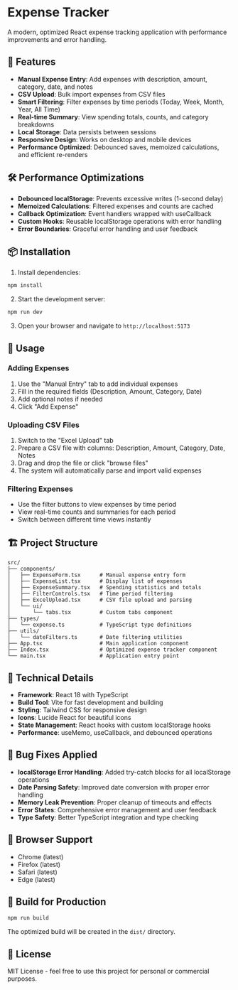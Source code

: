 # Expense Tracker

A modern, optimized React expense tracking application with performance improvements and error handling.

## 🚀 Features

- **Manual Expense Entry**: Add expenses with description, amount, category, date, and notes
- **CSV Upload**: Bulk import expenses from CSV files
- **Smart Filtering**: Filter expenses by time periods (Today, Week, Month, Year, All Time)
- **Real-time Summary**: View spending totals, counts, and category breakdowns
- **Local Storage**: Data persists between sessions
- **Responsive Design**: Works on desktop and mobile devices
- **Performance Optimized**: Debounced saves, memoized calculations, and efficient re-renders

## 🛠️ Performance Optimizations

- **Debounced localStorage**: Prevents excessive writes (1-second delay)
- **Memoized Calculations**: Filtered expenses and counts are cached
- **Callback Optimization**: Event handlers wrapped with useCallback
- **Custom Hooks**: Reusable localStorage operations with error handling
- **Error Boundaries**: Graceful error handling and user feedback

## 📦 Installation

1. Install dependencies:
```bash
npm install
```

2. Start the development server:
```bash
npm run dev
```

3. Open your browser and navigate to `http://localhost:5173`

## 🎯 Usage

### Adding Expenses
1. Use the "Manual Entry" tab to add individual expenses
2. Fill in the required fields (Description, Amount, Category, Date)
3. Add optional notes if needed
4. Click "Add Expense"

### Uploading CSV Files
1. Switch to the "Excel Upload" tab
2. Prepare a CSV file with columns: Description, Amount, Category, Date, Notes
3. Drag and drop the file or click "browse files"
4. The system will automatically parse and import valid expenses

### Filtering Expenses
- Use the filter buttons to view expenses by time period
- View real-time counts and summaries for each period
- Switch between different time views instantly

## 🏗️ Project Structure

```
src/
├── components/
│   ├── ExpenseForm.tsx      # Manual expense entry form
│   ├── ExpenseList.tsx      # Display list of expenses
│   ├── ExpenseSummary.tsx   # Spending statistics and totals
│   ├── FilterControls.tsx   # Time period filtering
│   ├── ExcelUpload.tsx      # CSV file upload and parsing
│   └── ui/
│       └── tabs.tsx         # Custom tabs component
├── types/
│   └── expense.ts           # TypeScript type definitions
├── utils/
│   └── dateFilters.ts       # Date filtering utilities
├── App.tsx                  # Main application component
├── Index.tsx                # Optimized expense tracker component
└── main.tsx                 # Application entry point
```

## 🔧 Technical Details

- **Framework**: React 18 with TypeScript
- **Build Tool**: Vite for fast development and building
- **Styling**: Tailwind CSS for responsive design
- **Icons**: Lucide React for beautiful icons
- **State Management**: React hooks with custom localStorage hooks
- **Performance**: useMemo, useCallback, and debounced operations

## 🐛 Bug Fixes Applied

- **localStorage Error Handling**: Added try-catch blocks for all localStorage operations
- **Date Parsing Safety**: Improved date conversion with proper error handling
- **Memory Leak Prevention**: Proper cleanup of timeouts and effects
- **Error States**: Comprehensive error management and user feedback
- **Type Safety**: Better TypeScript integration and type checking

## 📱 Browser Support

- Chrome (latest)
- Firefox (latest)
- Safari (latest)
- Edge (latest)

## 🚀 Build for Production

```bash
npm run build
```

The optimized build will be created in the `dist/` directory.

## 📄 License

MIT License - feel free to use this project for personal or commercial purposes.